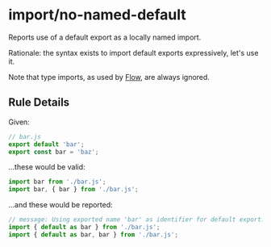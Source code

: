 # import/no-named-default

Reports use of a default export as a locally named import.

Rationale: the syntax exists to import default exports expressively, let's use it.

Note that type imports, as used by [Flow], are always ignored.

[Flow]: https://flow.org/

## Rule Details

Given:
```js
// bar.js
export default 'bar';
export const bar = 'baz';
```

...these would be valid:
```js
import bar from './bar.js';
import bar, { bar } from './bar.js';
```

...and these would be reported:
```js
// message: Using exported name 'bar' as identifier for default export.
import { default as bar } from './bar.js';
import { default as bar, bar } from './bar.js';
```
